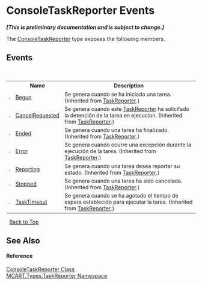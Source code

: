 # ConsoleTaskReporter Events
 _**\[This is preliminary documentation and is subject to change.\]**_

The <a href="33ab697e-a7c6-ba80-19b2-ef4705632f90">ConsoleTaskReporter</a> type exposes the following members.


## Events
&nbsp;<table><tr><th></th><th>Name</th><th>Description</th></tr><tr><td>![Public event](media/pubevent.gif "Public event")</td><td><a href="0c308070-92da-dcc7-e2fd-2913c32e7f23">Begun</a></td><td>
Se genera cuando se ha iniciado una tarea.
 (Inherited from <a href="fe1298ce-fcb6-fe04-51dd-afbf902d46d9">TaskReporter</a>.)</td></tr><tr><td>![Public event](media/pubevent.gif "Public event")</td><td><a href="32f89ac9-d1ab-e39b-1209-838a4c7bba7d">CancelRequested</a></td><td>
Se genera cuando este <a href="fe1298ce-fcb6-fe04-51dd-afbf902d46d9">TaskReporter</a> ha solicifado la detención de la tarea en ejecucion.
 (Inherited from <a href="fe1298ce-fcb6-fe04-51dd-afbf902d46d9">TaskReporter</a>.)</td></tr><tr><td>![Public event](media/pubevent.gif "Public event")</td><td><a href="04f09c04-b1e9-8520-79ef-bb0f98272ef9">Ended</a></td><td>
Se genera cuando una tarea ha finalizado.
 (Inherited from <a href="fe1298ce-fcb6-fe04-51dd-afbf902d46d9">TaskReporter</a>.)</td></tr><tr><td>![Public event](media/pubevent.gif "Public event")</td><td><a href="23526f7b-7026-1852-6cad-f91ed78bc96a">Error</a></td><td>
Se genera cuando ocurre una excepción durante la ejecución de la tarea.
 (Inherited from <a href="fe1298ce-fcb6-fe04-51dd-afbf902d46d9">TaskReporter</a>.)</td></tr><tr><td>![Public event](media/pubevent.gif "Public event")</td><td><a href="e870628f-1461-b87d-8212-ba57342472c8">Reporting</a></td><td>
Se genera cuando una tarea desea reportar su estado.
 (Inherited from <a href="fe1298ce-fcb6-fe04-51dd-afbf902d46d9">TaskReporter</a>.)</td></tr><tr><td>![Public event](media/pubevent.gif "Public event")</td><td><a href="36c5202b-56a4-851b-6afc-492e5dfc5aa7">Stopped</a></td><td>
Se genera cuando una tarea ha sido cancelada.
 (Inherited from <a href="fe1298ce-fcb6-fe04-51dd-afbf902d46d9">TaskReporter</a>.)</td></tr><tr><td>![Public event](media/pubevent.gif "Public event")</td><td><a href="f16407b7-dfa4-7bff-d6b2-38a6da42d45c">TaskTimeout</a></td><td>
Se genera cuando se ha agotado el tiempo de espera establecido para ejecutar la tarea.
 (Inherited from <a href="fe1298ce-fcb6-fe04-51dd-afbf902d46d9">TaskReporter</a>.)</td></tr></table>&nbsp;
<a href="#consoletaskreporter-events">Back to Top</a>

## See Also


#### Reference
<a href="33ab697e-a7c6-ba80-19b2-ef4705632f90">ConsoleTaskReporter Class</a><br /><a href="256f3901-18cb-eeca-835c-7de778822db3">MCART.Types.TaskReporter Namespace</a><br />